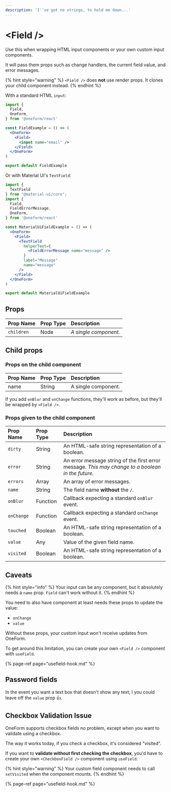 ```yaml
---
description: 'I''ve got no strings, to hold me down...'
---
```


# &lt;Field /&gt;

Use this when wrapping HTML input components or your own custom input components.

It will pass them props such as change handlers, the current field value, and error messages.

{% hint style="warning" %}
`<Field />` does **not** use render props. It clones your child component instead.
{% endhint %}

With a standard HTML `input`:

```jsx
import {
  Field,
  OneForm,
} from '@oneform/react'

const FieldExample = () => (
  <OneForm>
    <Field>
      <input name="email" />
    </Field>
  </OneForm>
)

export default FieldExample
```

Or with Material UI's `TextField`:

```jsx
import {
  TextField
} from "@material-ui/core";
import {
  Field,
  FieldErrorMessage,
  OneForm,
} from '@oneform/react'

const MaterialUiFieldExample = () => (
  <OneForm>
    <Field>
      <TextField
        helperText={
          <FieldErrorMessage name="message" />
        }
        label="Message"
        name="message"
      />
    </Field>
  </OneForm>
)

export default MaterialUiFieldExample
```

## Props

| Prop Name | Prop Type | Description |
| :--- | :--- | :--- |
|  `children` |  Node |  _A single component._ |

## Child props

### Props on the child component

| Prop Name | Prop Type | Description |
| :--- | :--- | :--- |
| name | String | A single component. |

If you add `onBlur` and `onChange` functions, they'll work as before, but they'll be wrapped by `<Field />`.

### Props given to the child component

| Prop Name | Prop Type | Description |
| :--- | :--- | :--- |
| `dirty` | String | An HTML-safe string representation of a boolean. |
| `error` | String | An error message string of the first error message. _This may change to a boolean in the future._ |
| `errors` | Array | An array of error messages. |
| `name` | String | The field name **without** the `/`. |
| `onBlur` | Function | Callback expecting a standard `onBlur` event. |
| `onChange` | Function | Callback expecting a standard `onChange` event. |
| `touched` | Boolean | An HTML-safe string representation of a boolean. |
| `value` | Any | Value of the given field name. |
| `visited` | Boolean | An HTML-safe string representation of a boolean. |

## Caveats

{% hint style="info" %}
Your input can be any component, but it absolutely needs a `name` prop. `Field` can't work without it.
{% endhint %}

You need to also have component at least needs these props to update the value:

* `onChange`
* `value`

Without these props, your custom input won't receive updates from OneForm.

To get around this limitation, you can create your own `<Field />` component with `useField`.

{% page-ref page="usefield-hook.md" %}

## Password fields

In the event you want a text box that doesn't show any text, I you could leave off the `value` prop 👍.

## Checkbox Validation Issue

OneForm supports checkbox fields no problem, except when you want to validate using a checkbox.

The way it works today, if you check a checkbox, it's considered "visited".

If you want to **validate without first checking the checkbox**, you'd have to create your own `<CheckboxField />` component using `useField`.

{% hint style="warning" %}
Your custom field component needs to call `setVisited` when the component mounts.
{% endhint %}

{% page-ref page="usefield-hook.md" %}


